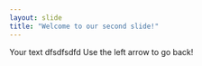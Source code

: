 ```yaml
---
layout: slide
title: "Welcome to our second slide!"
---
```

Your text  dfsdfsdfd
Use the left arrow to go back!
